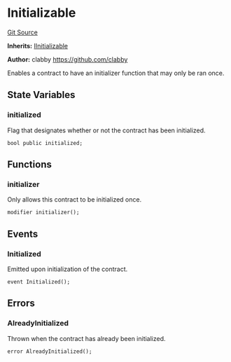 # Initializable
[Git Source](https://github.com/ethereum-optimism/optimism/blob/c6ae546047e96fbfd2d0f78febba2885aab34f5f/src/util/Initializable.sol)

**Inherits:**
[IInitializable](/src/interfaces/IInitializable.sol/interface.IInitializable.md)

**Author:**
clabby <https://github.com/clabby>

Enables a contract to have an initializer function that may only be ran once.


## State Variables
### initialized
Flag that designates whether or not the contract has been initialized.


```solidity
bool public initialized;
```


## Functions
### initializer

Only allows this contract to be initialized once.


```solidity
modifier initializer();
```

## Events
### Initialized
Emitted upon initialization of the contract.


```solidity
event Initialized();
```

## Errors
### AlreadyInitialized
Thrown when the contract has already been initialized.


```solidity
error AlreadyInitialized();
```

